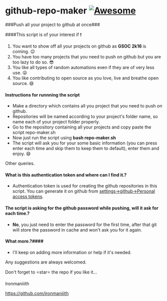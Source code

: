 # github-repo-maker  [![Awesome](https://cdn.rawgit.com/sindresorhus/awesome/d7305f38d29fed78fa85652e3a63e154dd8e8829/media/badge.svg)](https://github.com//ironmaniiith/Github-profile-name-writer/star)

###Push all your project to github at once###

####This script is of your interest if :exclamation:
1. You want to show off all your projects on github as <b> GSOC 2k16 </b> is coming. :wink:
2. You have too many projects that you need to push on github but you are too lazy to do so. :sunglasses:
3. You like all types of random automations even if they are of very less use. :stuck_out_tongue_winking_eye:
4. You like contributing to open source as you love, live and breathe open source. :smile:

#### Instructions for runnning the script

* Make a directory which contains all you project that you need to push on github.
*  Repositories will be named according to your project's folder name, so name each of your project folder properly.
*	Go to the repository containing all your projects and copy paste the script repo-maker.sh
*	Now just run the script using <b>bash repo-maker.sh</b>
*	The script will ask you for your some basic information (you can press enter each time and skip them to keep them to default), enter them and enjoy. :smile:


Other queries.
#### What is this authentication token and where can I find it.?
* Authentication token is used for creating the github repositories in this script. You can generate it on github from  [settings->github->Personal access tokens](https://github.com/settings/tokens).

#### The script is asking for the github password while pushing, will it ask for each time.? ####
* <b>No</b>, you just need to enter the password for the first time, after that git will store the password in cache and won't ask you for it again.


#### What more.?####
* I'll keep on adding more information or help if it's needed.

Any suggestions are always welcomed.

Don't forget to :star:star:star: the repo if you like it...

Ironmaniiith

https://github.com/ironmaniiith
